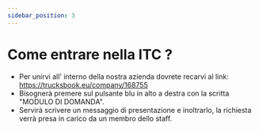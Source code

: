 ```yaml
---
sidebar_position: 3
---
```


# Come entrare nella ITC ?

- Per unirvi all' interno della nostra azienda dovrete recarvi al link: https://trucksbook.eu/company/168755
- Bisognerà premere sul pulsante blu in alto a destra con la scritta "MODULO DI DOMANDA".
- Servirà scrivere un messaggio di presentazione e inoltrarlo, la richiesta verrà presa in carico da un membro dello staff.